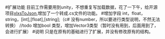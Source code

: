 #扩展功能
    目前工作需要用到unity，不想重复写加载数据，花了一下午，给开源项目[xlxsToJson](https://github.com/koalaylj/xlsx2json),增加了一个转成.cs文件的功能。
#增加字段
    int，float，string，[int],[float],[string];（c# 没有number，所以要进行类型说明，不然无法转换）
    //todo 增加bool 类型，增加Vector3类型（暂时没有用到，后面用到了，会进行扩展）
#说明
  只是在原有的基础进行了扩展，并没有修改原有的结构。

